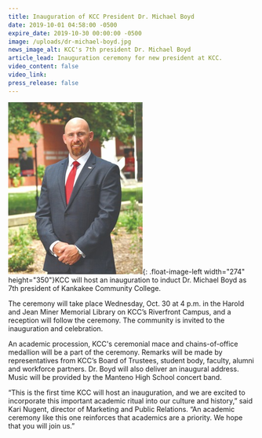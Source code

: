 ```yaml
---
title: Inauguration of KCC President Dr. Michael Boyd
date: 2019-10-01 04:58:00 -0500
expire_date: 2019-10-30 00:00:00 -0500
image: /uploads/dr-michael-boyd.jpg
news_image_alt: KCC's 7th president Dr. Michael Boyd
article_lead: Inauguration ceremony for new president at KCC.
video_content: false
video_link:
press_release: false
---
```


![](/uploads/dr-michael-boyd.jpg){: .float-image-left width="274" height="350"}KCC will host an inauguration to induct Dr. Michael Boyd as 7th president of Kankakee Community College.&nbsp;

The ceremony will take place Wednesday, Oct. 30 at 4 p.m. in the Harold and Jean Miner Memorial Library on KCC’s Riverfront Campus, and a reception will follow the ceremony. The community is invited to the inauguration and celebration.&nbsp;

An academic procession, KCC's ceremonial mace and chains-of-office medallion will be a part of the ceremony. Remarks will be made by representatives from KCC’s Board of Trustees, student body, faculty, alumni and workforce partners. Dr. Boyd will also deliver an inaugural address. Music will be provided by the Manteno High School concert band.

“This is the first time KCC will host an inauguration, and we are excited to incorporate this important academic ritual into our culture and history,” said Kari Nugent, director of Marketing and Public Relations. “An academic ceremony like this one reinforces that academics are a priority. We hope that you will join us.”<br>&nbsp;